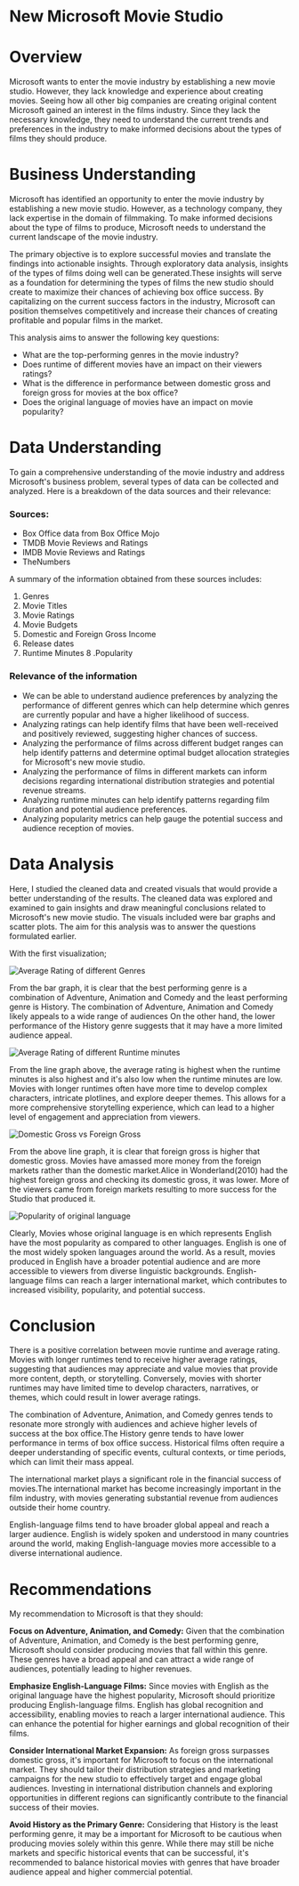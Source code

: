 # New Microsoft Movie Studio

# Overview
Microsoft wants to enter the movie industry by establishing a new movie studio. However, they lack knowledge and experience about creating movies. Seeing how all other big companies are creating original content Microsoft gained an interest in the films industry. Since they lack the necessary knowledge, they need to understand the current trends and preferences in the industry to make informed decisions about the types of films they should produce. 

# Business Understanding
Microsoft has identified an opportunity to enter the movie industry by establishing a new movie studio. However, as a technology company, they lack expertise in the domain of filmmaking. To make informed decisions about the type of films to produce, Microsoft needs to understand the current landscape of the movie industry. 

The primary objective is to explore successful movies and translate the findings into actionable insights. Through exploratory data analysis, insights of the types of films doing well can be generated.These insights will serve as a foundation for determining the types of films the new studio should create to maximize their chances of achieving box office success. By capitalizing on the current success factors in the industry, Microsoft can position themselves competitively and increase their chances of creating profitable and popular films in the market.

This analysis aims to answer the following key questions:
* What are the top-performing genres in the movie industry?
* Does runtime of different movies have an impact on their viewers ratings?
* What is the difference in performance between domestic gross and foreign gross for movies at the box office?
* Does the original language of movies have an impact on movie popularity?

# Data Understanding
To gain a comprehensive understanding of the movie industry and address Microsoft's business problem, several types of data can be collected and analyzed. Here is a breakdown of the data sources and their relevance:
### Sources:
* Box Office data from Box Office Mojo 
* TMDB Movie Reviews and Ratings 
* IMDB Movie Reviews and Ratings
* TheNumbers

A summary of the information obtained from these sources includes:
1. Genres
2. Movie Titles
3. Movie Ratings
4. Movie Budgets
5. Domestic and Foreign Gross Income
6. Release dates
7. Runtime Minutes
8 .Popularity

### Relevance of the information
* We can be able to understand audience preferences by analyzing the performance of different genres which can help determine which genres are currently popular and have a higher likelihood of success.
* Analyzing ratings can help identify films that have been well-received and positively reviewed, suggesting higher chances of success.
* Analyzing the performance of films across different budget ranges can help identify patterns and determine optimal budget allocation strategies for Microsoft's new movie studio.
* Analyzing the performance of films in different markets can inform decisions regarding international distribution strategies and potential revenue streams.
* Analyzing runtime minutes can help identify patterns regarding film duration and potential audience preferences.
* Analyzing popularity metrics can help gauge the potential success and audience reception of movies.

# Data Analysis
Here, I studied the cleaned data and created visuals that would provide a better understanding of the results. The cleaned data was explored and examined to gain insights and draw meaningful conclusions related to Microsoft's new movie studio. The visuals included were bar graphs and scatter plots. The aim for this analysis was to answer the questions formulated earlier. 

With the first visualization;

![Average Rating of different Genres](images/genres.png)

From the bar graph, it is clear that the best performing genre is a combination of Adventure, Animation and Comedy and the least performing genre is History. The combination of Adventure, Animation and Comedy likely appeals to a wide range of audiences On the other hand, the lower performance of the History genre suggests that it may have a more limited audience appeal.

![Average Rating of different Runtime minutes](images/runtime.png)

From the line graph above, the average rating is highest when the runtime minutes is also highest and it's also low when the runtime minutes are low. Movies with longer runtimes often have more time to develop complex characters, intricate plotlines, and explore deeper themes. This allows for a more comprehensive storytelling experience, which can lead to a higher level of engagement and appreciation from viewers. 

![Domestic Gross vs Foreign Gross](images/domestic-vs-foreign.png)

 From the above line graph, it is clear that foreign gross is higher that domestic gross. Movies have amassed more money from the foreign markets rather than the domestic market.Alice in Wonderland(2010) had the highest foreign gross and checking its domestic gross, it was lower. More of the viewers came from foreign markets resulting to more success for the Studio that produced it.

![Popularity of original language](images/languages.png)

Clearly, Movies whose original language is en which represents English have the most popularity as compared to other languages. English is one of the most widely spoken languages around the world. As a result, movies produced in English have a broader potential audience and are more accessible to viewers from diverse linguistic backgrounds. English-language films can reach a larger international market, which contributes to increased visibility, popularity, and potential success.

# Conclusion
There is a positive correlation between movie runtime and average rating. Movies with longer runtimes tend to receive higher average ratings, suggesting that audiences may appreciate and value movies that provide more content, depth, or storytelling. Conversely, movies with shorter runtimes may have limited time to develop characters, narratives, or themes, which could result in lower average ratings.

The combination of Adventure, Animation, and Comedy genres tends to resonate more strongly with audiences and achieve higher levels of success at the box office.The History genre tends to have lower performance in terms of box office success. Historical films often require a deeper understanding of specific events, cultural contexts, or time periods, which can limit their mass appeal.

The international market plays a significant role in the financial success of movies.The international market has become increasingly important in the film industry, with movies generating substantial revenue from audiences outside their home country.

English-language films tend to have broader global appeal and reach a larger audience. English is widely spoken and understood in many countries around the world, making English-language movies more accessible to a diverse international audience.

# Recommendations
My recommendation to Microsoft is that they should:

**Focus on Adventure, Animation, and Comedy:** Given that the combination of Adventure, Animation, and Comedy is the best performing genre, Microsoft should consider producing movies that fall within this genre. These genres have a broad appeal and can attract a wide range of audiences, potentially leading to higher revenues.

**Emphasize English-Language Films:** Since movies with English as the original language have the highest popularity, Microsoft should prioritize producing English-language films. English has global recognition and accessibility, enabling movies to reach a larger international audience. This can enhance the potential for higher earnings and global recognition of their films.

**Consider International Market Expansion:** As foreign gross surpasses domestic gross, it's important for Microsoft to focus on the international market. They should tailor their distribution strategies and marketing campaigns for the new studio to effectively target and engage global audiences. Investing in international distribution channels and exploring opportunities in different regions can significantly contribute to the financial success of their movies.

**Avoid History as the Primary Genre:** Considering that History is the least performing genre, it may be a important for Microsoft to be cautious when producing movies solely within this genre. While there may still be niche markets and specific historical events that can be successful, it's recommended to balance historical movies with genres that have broader audience appeal and higher commercial potential.










